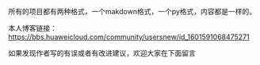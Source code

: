 所有的项目都有两种格式，一个makdown格式，一个py格式，内容都是一样的。

本人博客链接：https://bbs.huaweicloud.com/community/usersnew/id_1601591068475271

如果发现作者写的有误或者有改进建议，欢迎大家在下面留言
